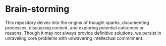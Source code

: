 # Brain-storming
 This repository delves into the origins of thought sparks, documenting processes, discussing content, and exploring potential outcomes or reasons. Though it may not always provide definitive solutions, we persist in unraveling core problems with unwavering intellectual commitment.
